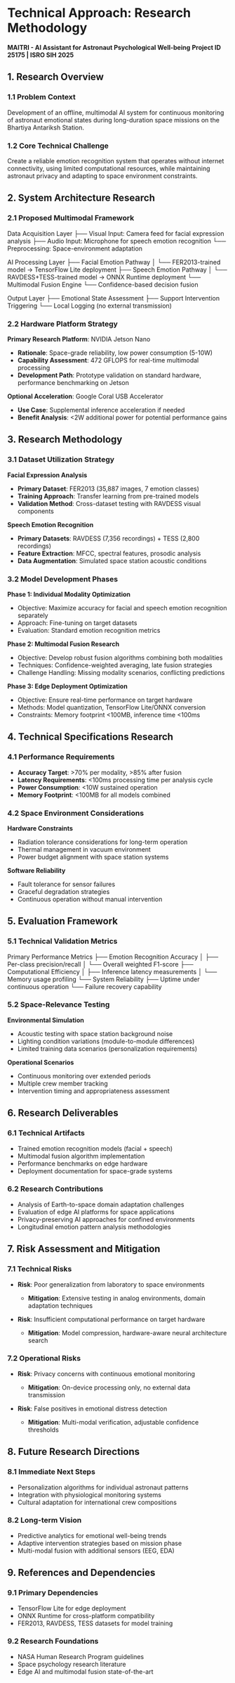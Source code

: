 # Technical Approach: Research Methodology
**MAITRI - AI Assistant for Astronaut Psychological Well-being**
**Project ID 25175 | ISRO SIH 2025**

## 1. Research Overview

### 1.1 Problem Context
Development of an offline, multimodal AI system for continuous monitoring of astronaut emotional states during long-duration space missions on the Bhartiya Antariksh Station.

### 1.2 Core Technical Challenge
Create a reliable emotion recognition system that operates without internet connectivity, using limited computational resources, while maintaining astronaut privacy and adapting to space environment constraints.

## 2. System Architecture Research

### 2.1 Proposed Multimodal Framework
Data Acquisition Layer
├── Visual Input: Camera feed for facial expression analysis
├── Audio Input: Microphone for speech emotion recognition
└── Preprocessing: Space-environment adaptation

AI Processing Layer
├── Facial Emotion Pathway
│ └── FER2013-trained model → TensorFlow Lite deployment
├── Speech Emotion Pathway
│ └── RAVDESS+TESS-trained model → ONNX Runtime deployment
└── Multimodal Fusion Engine
└── Confidence-based decision fusion

Output Layer
├── Emotional State Assessment
├── Support Intervention Triggering
└── Local Logging (no external transmission)


### 2.2 Hardware Platform Strategy

**Primary Research Platform**: NVIDIA Jetson Nano
- **Rationale**: Space-grade reliability, low power consumption (5-10W)
- **Capability Assessment**: 472 GFLOPS for real-time multimodal processing
- **Development Path**: Prototype validation on standard hardware, performance benchmarking on Jetson

**Optional Acceleration**: Google Coral USB Accelerator
- **Use Case**: Supplemental inference acceleration if needed
- **Benefit Analysis**: <2W additional power for potential performance gains

## 3. Research Methodology

### 3.1 Dataset Utilization Strategy

**Facial Expression Analysis**
- **Primary Dataset**: FER2013 (35,887 images, 7 emotion classes)
- **Training Approach**: Transfer learning from pre-trained models
- **Validation Method**: Cross-dataset testing with RAVDESS visual components

**Speech Emotion Recognition**
- **Primary Datasets**: RAVDESS (7,356 recordings) + TESS (2,800 recordings)
- **Feature Extraction**: MFCC, spectral features, prosodic analysis
- **Data Augmentation**: Simulated space station acoustic conditions

### 3.2 Model Development Phases

**Phase 1: Individual Modality Optimization**
- Objective: Maximize accuracy for facial and speech emotion recognition separately
- Approach: Fine-tuning on target datasets
- Evaluation: Standard emotion recognition metrics

**Phase 2: Multimodal Fusion Research**
- Objective: Develop robust fusion algorithms combining both modalities
- Techniques: Confidence-weighted averaging, late fusion strategies
- Challenge Handling: Missing modality scenarios, conflicting predictions

**Phase 3: Edge Deployment Optimization**
- Objective: Ensure real-time performance on target hardware
- Methods: Model quantization, TensorFlow Lite/ONNX conversion
- Constraints: Memory footprint <100MB, inference time <100ms

## 4. Technical Specifications Research

### 4.1 Performance Requirements
- **Accuracy Target**: >70% per modality, >85% after fusion
- **Latency Requirements**: <100ms processing time per analysis cycle
- **Power Consumption**: <10W sustained operation
- **Memory Footprint**: <100MB for all models combined

### 4.2 Space Environment Considerations

**Hardware Constraints**
- Radiation tolerance considerations for long-term operation
- Thermal management in vacuum environment
- Power budget alignment with space station systems

**Software Reliability**
- Fault tolerance for sensor failures
- Graceful degradation strategies
- Continuous operation without manual intervention

## 5. Evaluation Framework

### 5.1 Technical Validation Metrics
Primary Performance Metrics
├── Emotion Recognition Accuracy
│ ├── Per-class precision/recall
│ └── Overall weighted F1-score
├── Computational Efficiency
│ ├── Inference latency measurements
│ └── Memory usage profiling
└── System Reliability
├── Uptime under continuous operation
└── Failure recovery capability

### 5.2 Space-Relevance Testing

**Environmental Simulation**
- Acoustic testing with space station background noise
- Lighting condition variations (module-to-module differences)
- Limited training data scenarios (personalization requirements)

**Operational Scenarios**
- Continuous monitoring over extended periods
- Multiple crew member tracking
- Intervention timing and appropriateness assessment

## 6. Research Deliverables

### 6.1 Technical Artifacts
- Trained emotion recognition models (facial + speech)
- Multimodal fusion algorithm implementation
- Performance benchmarks on edge hardware
- Deployment documentation for space-grade systems

### 6.2 Research Contributions
- Analysis of Earth-to-space domain adaptation challenges
- Evaluation of edge AI platforms for space applications
- Privacy-preserving AI approaches for confined environments
- Longitudinal emotion pattern analysis methodologies

## 7. Risk Assessment and Mitigation

### 7.1 Technical Risks
- **Risk**: Poor generalization from laboratory to space environments
  - **Mitigation**: Extensive testing in analog environments, domain adaptation techniques

- **Risk**: Insufficient computational performance on target hardware
  - **Mitigation**: Model compression, hardware-aware neural architecture search

### 7.2 Operational Risks
- **Risk**: Privacy concerns with continuous emotional monitoring
  - **Mitigation**: On-device processing only, no external data transmission

- **Risk**: False positives in emotional distress detection
  - **Mitigation**: Multi-modal verification, adjustable confidence thresholds

## 8. Future Research Directions

### 8.1 Immediate Next Steps
- Personalization algorithms for individual astronaut patterns
- Integration with physiological monitoring systems
- Cultural adaptation for international crew compositions

### 8.2 Long-term Vision
- Predictive analytics for emotional well-being trends
- Adaptive intervention strategies based on mission phase
- Multi-modal fusion with additional sensors (EEG, EDA)

## 9. References and Dependencies

### 9.1 Primary Dependencies
- TensorFlow Lite for edge deployment
- ONNX Runtime for cross-platform compatibility
- FER2013, RAVDESS, TESS datasets for model training

### 9.2 Research Foundations
- NASA Human Research Program guidelines
- Space psychology research literature
- Edge AI and multimodal fusion state-of-the-art
